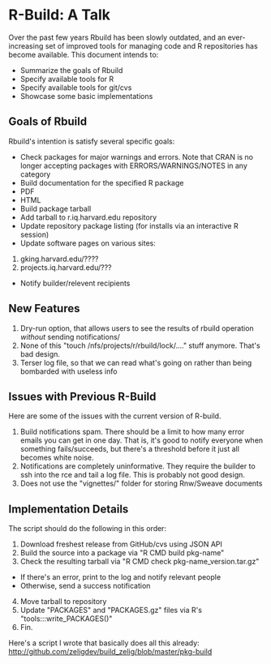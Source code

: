 # R-Build: A Talk

Over the past few years Rbuild has been slowly outdated, and an ever-increasing
set of improved tools for managing code and R repositories has become available.
This document intends to:

* Summarize the goals of Rbuild
* Specify available tools for R
* Specify available tools for git/cvs
* Showcase some basic implementations

## Goals of Rbuild

Rbuild's intention is satisfy several specific goals:

* Check packages for major warnings and errors. Note that CRAN is no longer
  accepting packages with ERRORS/WARNINGS/NOTES in any category
* Build documentation for the specified R package
 * PDF
 * HTML
* Build package tarball
* Add tarball to r.iq.harvard.edu repository
* Update repository package listing (for installs via an interactive R session)
* Update software pages on various sites:
 1. gking.harvard.edu/????
 2. projects.iq.harvard.edu/???
* Notify builder/relevent recipients

## New Features

1. Dry-run option, that allows users to see the results of rbuild operation
   *without* sending notifications/
2. None of this "touch /nfs/projects/r/rbuild/lock/...." stuff anymore. That's
   bad design.
3. Terser log file, so that we can read what's going on rather than being
   bombarded with useless info

## Issues with Previous R-Build

Here are some of the issues with the current version of R-build.

1. Build notifications spam. There should be a limit to how many error emails
   you can get in one day. That is, it's good to notify everyone when something
   fails/succeeds, but there's a threshold before it just all becomes white
   noise.
2. Notifications are completely uninformative. They require the builder to ssh
   into the rce and tail a log file. This is probably not good design.
3. Does not use the "vignettes/" folder for storing Rnw/Sweave documents

## Implementation Details

The script should do the following in this order:

1. Download freshest release from GitHub/cvs using JSON API
2. Build the source into a package via "R CMD build pkg-name"
3. Check the resulting tarball via "R CMD check pkg-name_version.tar.gz"
 * If there's an error, print to the log and notify relevant people
 * Otherwise, send a success notification
4. Move tarball to repository
5. Update "PACKAGES" and "PACKAGES.gz" files via R's "tools:::write_PACKAGES()"
6. Fin.

Here's a script I wrote that basically does all this already:
  http://github.com/zeligdev/build_zelig/blob/master/pkg-build
